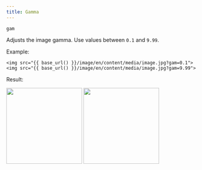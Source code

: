 ```yaml
---
title: Gamma
---
```


`gam`

Adjusts the image gamma. Use values between `0.1` and `9.99`.

Example:

```twig
<img src="{{ base_url() }}/image/en/content/media/image.jpg?gam=0.1">
<img src="{{ base_url() }}/image/en/content/media/image.jpg?gam=9.99">
```

Result:

<img width="200" class="inline" src="[base_url]/image/en/content/media/image.jpg?q=70&w=200&dpr=2&gam=0.1" />
<img width="200" class="inline" src="[base_url]/image/en/content/media/image.jpg?q=70&w=200&dpr=2&gam=9.99" />
